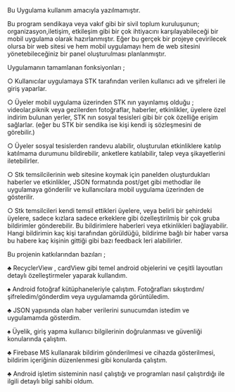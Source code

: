 Bu Uygulama kullanım amacıyla yazılmamıştır.


Bu program sendikaya veya vakıf gibi bir sivil toplum kuruluşunun; organizasyon,iletişim, etkileşim gibi bir çok ihtiyacını karşılayabileceği bir mobil uygulama olarak hazırlanmıştır. Eğer bu gerçek bir projeye çevirilecek olursa bir web sitesi ve hem mobil uygulamayı hem de web sitesini yönetebileceğiniz bir panel oluşturulması planlanmıştır.

Uygulamanın tamamlanan fonksiyonları ;

○ Kullanıcılar uygulamaya STK tarafından verilen kullanıcı adı ve şifreleri ile giriş yaparlar.

○ Üyeler mobil uygulama üzerinden STK nın yayınlamış olduğu ; videolar,piknik veya gezilerden fotoğraflar, haberler, etkinlikler, üyelere özel indirim bulunan yerler, STK nın sosyal tesisleri gibi bir çok özelliğe erişim sağlarlar. (eğer bu STK bir sendika ise kişi kendi iş sözleşmesini de görebilir.)

○ Üyeler sosyal tesislerden randevu alabilir, oluşturulan etkinliklere katılıp katılmama durumunu bildirebilir, anketlere katılabilir, talep veya şikayetlerini iletebilirler.

○ Stk temsilcilerinin web sitesine koymak için panelden oluşturdukları haberler ve etkinlikler, JSON formatında post/get gibi methodlar ile uygulamaya gönderilir ve kullanıcılara mobil uygulama üzerinden de gösterilir.

○ Stk temsilcileri kendi temsil ettikleri üyelere, veya belirli bir şehirdeki üyelere, sadece kızlara sadece erkeklere gibi özelleştirilmiş bir çok gruba bildirimler gönderebilir. Bu bildirimlere haberleri veya etkinlikleri bağlayabilir.
Hangi bildirimin kaç kişi tarafından görüldüğü, bildirime bağlı bir haber varsa bu habere kaç kişinin gittiği gibi bazı feedback leri alabilirler.



Bu projenin katkılarından bazıları ;

♣ RecyclerView , cardView gibi temel android objelerini ve çeşitli layoutları detaylı özelleştirmeler yaparak kullandım.

♠ Android fotoğraf kütüphaneleriyle çalıştım. Fotoğrafları sıkıştırdım/şifreledim/gönderdim veya uygulamamda görüntüledim.

♣ JSON yapısında olan haber verilerini sunucumdan istedim ve uygulamamda gösterdim.

♠ Üyelik, giriş yapma kullanıcı bilgilerinin doğrulanması ve güvenliği konularında çalıştım.

♣ Firebase MS kullanarak bildirim gönderilmesi ve cihazda gösterilmesi, bildirim içeriğinin düzenlenmesi gibi konularda çalıştım.

♣ Android işletim sisteminin nasıl çalıştığı ve programları nasıl çalıştırdığı ile ilgili detaylı bilgi sahibi oldum.
